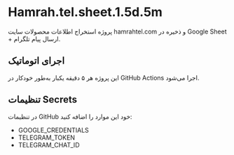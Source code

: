 
# Hamrah.tel.sheet.1.5d.5m

پروژه استخراج اطلاعات محصولات سایت hamrahtel.com و ذخیره در Google Sheet + ارسال پیام تلگرام.

## اجرای اتوماتیک
این پروژه هر ۵ دقیقه یکبار به‌طور خودکار در GitHub Actions اجرا می‌شود.

## تنظیمات Secrets
در تنظیمات GitHub خود این موارد را اضافه کنید:
- GOOGLE_CREDENTIALS
- TELEGRAM_TOKEN
- TELEGRAM_CHAT_ID
